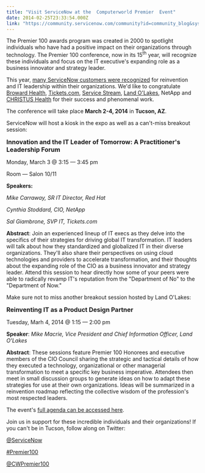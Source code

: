 ```yaml
---
title: "Visit ServiceNow at the  Computerworld Premier  Event"
date: 2014-02-25T23:33:54.000Z
link: "https://community.servicenow.com/community?id=community_blog&sys_id=7cccee25dbd0dbc01dcaf3231f9619d8"
---
```

<p>The Premier 100 awards program was created in 2000 to spotlight individuals who have had a positive impact on their organizations through technology. The Premier 100 conference, now in its 15<sup>th</sup> year, will recognize these individuals and focus on the IT executive's expanding role as a business innovator and strategy leader.</p><p></p><p>This year, <a title="w.marketwired.com/press-release/computerworlds-2014-premier-100-awards-acknowledges-reinvention-it-leadership-1858964.htm" href="http://www.marketwired.com/press-release/computerworlds-2014-premier-100-awards-acknowledges-reinvention-it-leadership-1858964.htm">many ServiceNow customers were recognized</a> for reinvention and IT leadership within their organizations. We'd like to congratulate <a title="w.servicenow.com/customers/broward-health.html" href="http://www.servicenow.com/customers/broward-health.html">Broward Health</a>, <a title="w.servicenow.com/customers/tickets.html" href="http://www.servicenow.com/customers/tickets.html">Tickets.com</a>, <a title="w.servicenow.com/customers/service-stream.html" href="http://www.servicenow.com/customers/service-stream.html">Service Stream</a>, <a title="w.servicenow.com/customers/land-o-lakes-.html" href="http://www.servicenow.com/customers/land-o-lakes-.html">Land O'Lakes</a>, NetApp and <a title="w.servicenow.com/customers/christus-health.html" href="http://www.servicenow.com/customers/christus-health.html">CHRISTUS Health</a> for their success and phenomenal work.</p><p></p><p>The conference will take place <strong>March 2-4, 2014</strong> in <strong>Tucson, AZ</strong>.</p><p></p><p>ServiceNow will host a kiosk in the expo as well as a can't-miss breakout session:</p><p></p><p><span style="font-size: 12pt;"><strong>Innovation and the IT Leader of Tomorrow: A Practitioner's Leadership Forum</strong></span></p><p>Monday, March 3 @ 3:15 — 3:45 pm</p><p>Room — Salon 10/11</p><p><strong>Speakers:</strong></p><p><em>Mike Carraway, SR IT Director, Red Hat</em></p><p><em>Cynthia Stoddard, CIO, NetApp</em></p><p><em>Sal Giambrone, SVP IT, Tickets.com</em></p><p><strong>Abstract</strong>: Join an experienced lineup of IT execs as they delve into the specifics of their strategies for driving global IT transformation. IT leaders will talk about how they standardized and globalized IT in their diverse organizations. They'll also share their perspectives on using cloud technologies and providers to accelerate transformation, and their thoughts about the expanding role of the CIO as a business innovator and strategy leader. Attend this session to hear directly how some of your peers were able to radically revamp IT's reputation from the "Department of No" to the "Department of Now."</p><p></p><p>Make sure not to miss another breakout session hosted by Land O'Lakes:</p><p></p><p><span style="font-size: 12pt;"><strong>Reinventing IT as a Product Design Partner</strong></span></p><p>Tuesday, Marh 4, 2014 @ 1:15 — 2:00 pm</p><p><strong>Speaker</strong>: <em>Mike Macrie, Vice President and Chief Information Officer, Land O'Lakes</em></p><p><strong>Abstract</strong>: These sessions feature Premier 100 Honorees and executive members of the CIO Council sharing the strategic and tactical details of how they executed a technology, organizational or other managerial transformation to meet a specific key business imperative. Attendees then meet in small discussion groups to generate ideas on how to adapt these strategies for use at their own organizations. Ideas will be summarized in a reinvention roadmap reflecting the collective wisdom of the profession's most respected leaders.</p><p></p><p>The event's <a title="w.premier100.com/ehome/71058/agenda/?&#.Uvuf10JdXns" href="http://www.premier100.com/ehome/71058/agenda/?&amp;#.Uvuf10JdXns">full agenda can be accessed here</a>.</p><p></p><p>Join us in support for these incredible individuals and their organizations! If you can't be in Tucson, follow along on Twitter:</p><p></p><p><a title="witter.com/servicenow" href="https://twitter.com/servicenow">@ServiceNow</a></p><p><a title="witter.com/search?q=%23Premier100&src=hash" href="https://twitter.com/search?q=%23Premier100&amp;src=hash">#Premier100</a></p><p><a title="witter.com/CWPremier100" href="https://twitter.com/CWPremier100">@CWPremier100</a></p>